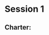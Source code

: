 # Session 1

## Charter: <title>

- *Target*: 
- *Resources*: 
- *Information*:

## What We Did

## Details

## Other Charters

## Other Notes

